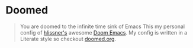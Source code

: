 # Doomed
> You are doomed to the infinite time sink of Emacs
This my personal config of [hlissner's](https://github.com/hlissner) awesome [Doom Emacs](https://github.com/hlissner/doom-emacs). My config is written in a Literate style so checkout [doomed.org](https://github.com/starr-dusT/doomed/blob/master/doomed.org).
